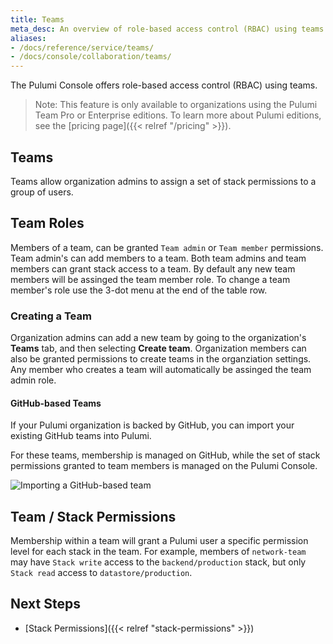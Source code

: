 ```yaml
---
title: Teams
meta_desc: An overview of role-based access control (RBAC) using teams within the Pulumi Cloud Service.
aliases:
- /docs/reference/service/teams/
- /docs/console/collaboration/teams/
---
```


The Pulumi Console offers role-based access control (RBAC) using teams.

> Note: This feature is only available to organizations using the Pulumi Team Pro or
> Enterprise editions. To learn more about Pulumi editions, see the [pricing page]({{< relref "/pricing" >}}).

## Teams

Teams allow organization admins to assign a set of stack permissions
to a group of users.

## Team Roles
Members of a team, can be granted `Team admin` or `Team member` permissions. Team admin's can add members to a 
team. Both team admins and team members can grant stack access to a team. By default any new team members will be 
assinged the team member role. To change a team member's role use the 3-dot menu at the end of the table row.

### Creating a Team

Organization admins can add a new team by going to the organization's **Teams** tab, and then
selecting **Create team**. Organization members can also be granted permissions to create teams
in the organziation settings. Any member who creates a team will automatically be assinged the team admin role.

#### GitHub-based Teams

If your Pulumi organization is backed by GitHub, you can import your existing
GitHub teams into Pulumi.

For these teams, membership is managed on GitHub, while the set of stack
permissions granted to team members is managed on the Pulumi Console.

![Importing a GitHub-based team](/images/docs/reference/service/add-github-team-card.png)

## Team / Stack Permissions

Membership within a team will grant a Pulumi user a specific permission level for each
stack in the team. For example, members of `network-team` may have `Stack write` access to the
`backend/production` stack, but only `Stack read` access to `datastore/production`.

## Next Steps

* [Stack Permissions]({{< relref "stack-permissions" >}})
